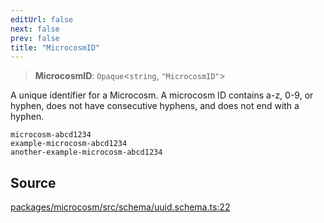 ```yaml
---
editUrl: false
next: false
prev: false
title: "MicrocosmID"
---
```


> **MicrocosmID**: `Opaque`\<`string`, `"MicrocosmID"`\>

A unique identifier for a Microcosm.
A microcosm ID contains a-z, 0-9, or hyphen, does not have consecutive hyphens, and does not end with a hyphen.
```
microcosm-abcd1234
example-microcosm-abcd1234
another-example-microcosm-abcd1234
```

## Source

[packages/microcosm/src/schema/uuid.schema.ts:22](https://github.com/nodenogg-in/alpha-p2p/blob/abd15ac8ea05df755d6048ca2d2de6e86911127a/packages/microcosm/src/schema/uuid.schema.ts#L22)
